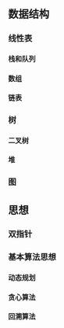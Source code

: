 ## 数据结构

### 线性表

#### 栈和队列

#### 数组

#### 链表

### 树

#### 二叉树

#### 堆

### 图

## 思想

### 双指针

### 基本算法思想

#### 动态规划

#### 贪心算法

#### 回溯算法

